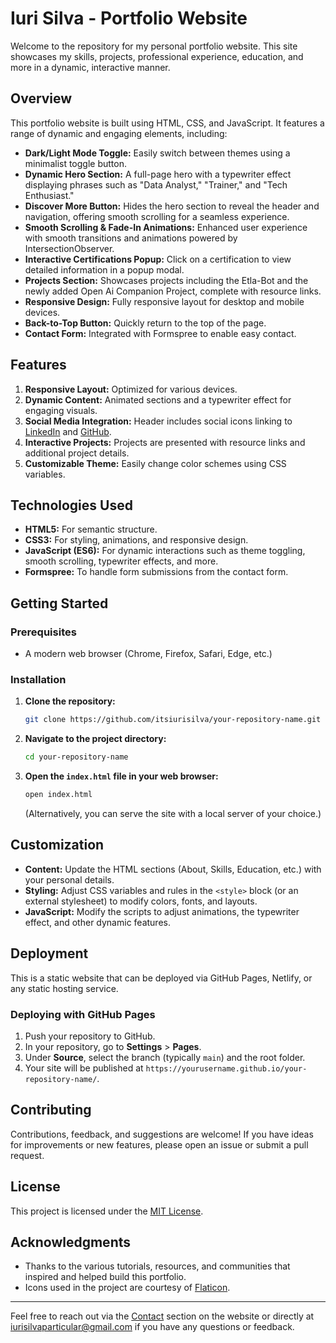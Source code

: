 # Iuri Silva - Portfolio Website

Welcome to the repository for my personal portfolio website. This site showcases my skills, projects, professional experience, education, and more in a dynamic, interactive manner.

## Overview

This portfolio website is built using HTML, CSS, and JavaScript. It features a range of dynamic and engaging elements, including:

- **Dark/Light Mode Toggle:** Easily switch between themes using a minimalist toggle button.
- **Dynamic Hero Section:** A full-page hero with a typewriter effect displaying phrases such as "Data Analyst," "Trainer," and "Tech Enthusiast."
- **Discover More Button:** Hides the hero section to reveal the header and navigation, offering smooth scrolling for a seamless experience.
- **Smooth Scrolling & Fade-In Animations:** Enhanced user experience with smooth transitions and animations powered by IntersectionObserver.
- **Interactive Certifications Popup:** Click on a certification to view detailed information in a popup modal.
- **Projects Section:** Showcases projects including the Etla-Bot and the newly added Open Ai Companion Project, complete with resource links.
- **Responsive Design:** Fully responsive layout for desktop and mobile devices.
- **Back-to-Top Button:** Quickly return to the top of the page.
- **Contact Form:** Integrated with Formspree to enable easy contact.

## Features

1. **Responsive Layout:** Optimized for various devices.
2. **Dynamic Content:** Animated sections and a typewriter effect for engaging visuals.
3. **Social Media Integration:** Header includes social icons linking to [LinkedIn](https://www.linkedin.com/in/itsiurisilva/) and [GitHub](https://github.com/itsiurisilva).
4. **Interactive Projects:** Projects are presented with resource links and additional project details.
5. **Customizable Theme:** Easily change color schemes using CSS variables.

## Technologies Used

- **HTML5:** For semantic structure.
- **CSS3:** For styling, animations, and responsive design.
- **JavaScript (ES6):** For dynamic interactions such as theme toggling, smooth scrolling, typewriter effects, and more.
- **Formspree:** To handle form submissions from the contact form.

## Getting Started

### Prerequisites

- A modern web browser (Chrome, Firefox, Safari, Edge, etc.)

### Installation

1. **Clone the repository:**
   ```bash
   git clone https://github.com/itsiurisilva/your-repository-name.git
   ```
2. **Navigate to the project directory:**
   ```bash
   cd your-repository-name
   ```
3. **Open the `index.html` file in your web browser:**
   ```bash
   open index.html
   ```
   (Alternatively, you can serve the site with a local server of your choice.)

## Customization

- **Content:** Update the HTML sections (About, Skills, Education, etc.) with your personal details.
- **Styling:** Adjust CSS variables and rules in the `<style>` block (or an external stylesheet) to modify colors, fonts, and layouts.
- **JavaScript:** Modify the scripts to adjust animations, the typewriter effect, and other dynamic features.

## Deployment

This is a static website that can be deployed via GitHub Pages, Netlify, or any static hosting service.

### Deploying with GitHub Pages

1. Push your repository to GitHub.
2. In your repository, go to **Settings** > **Pages**.
3. Under **Source**, select the branch (typically `main`) and the root folder.
4. Your site will be published at `https://yourusername.github.io/your-repository-name/`.

## Contributing

Contributions, feedback, and suggestions are welcome! If you have ideas for improvements or new features, please open an issue or submit a pull request.

## License

This project is licensed under the [MIT License](LICENSE).

## Acknowledgments

- Thanks to the various tutorials, resources, and communities that inspired and helped build this portfolio.
- Icons used in the project are courtesy of [Flaticon](https://www.flaticon.com).

---

Feel free to reach out via the [Contact](#contact) section on the website or directly at [iurisilvaparticular@gmail.com](mailto:iurisilvaparticular@gmail.com) if you have any questions or feedback.
